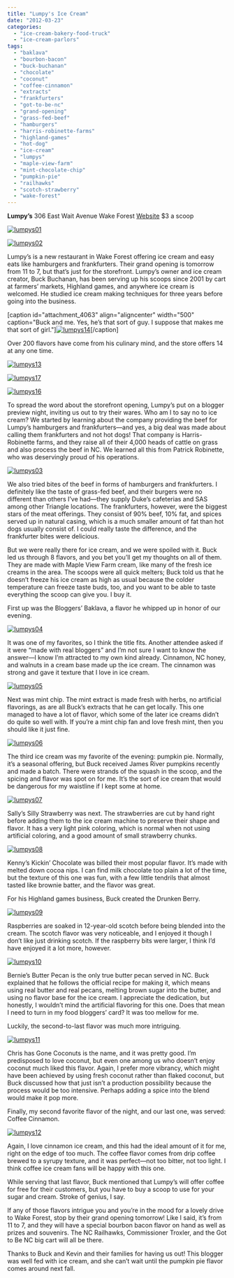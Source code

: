 ```yaml
---
title: "Lumpy's Ice Cream"
date: "2012-03-23"
categories: 
  - "ice-cream-bakery-food-truck"
  - "ice-cream-parlors"
tags: 
  - "baklava"
  - "bourbon-bacon"
  - "buck-buchanan"
  - "chocolate"
  - "coconut"
  - "coffee-cinnamon"
  - "extracts"
  - "frankfurters"
  - "got-to-be-nc"
  - "grand-opening"
  - "grass-fed-beef"
  - "hamburgers"
  - "harris-robinette-farms"
  - "highland-games"
  - "hot-dog"
  - "ice-cream"
  - "lumpys"
  - "maple-view-farm"
  - "mint-chocolate-chip"
  - "pumpkin-pie"
  - "railhawks"
  - "scotch-strawberry"
  - "wake-forest"
---
```


**Lumpy’s** 306 East Wait Avenue Wake Forest [Website](http://lumpysicecream.com/) $3 a scoop

[![](http://www.rebeccagomezfarrell.com/wp-content/uploads/2012/03/lumpys01.jpg "lumpys01")](http://www.rebeccagomezfarrell.com/wp-content/uploads/2012/03/lumpys01.jpg)

[![](http://www.rebeccagomezfarrell.com/wp-content/uploads/2012/03/lumpys02.jpg "lumpys02")](http://www.rebeccagomezfarrell.com/wp-content/uploads/2012/03/lumpys02.jpg)

Lumpy’s is a new restaurant in Wake Forest offering ice cream and easy eats like hamburgers and frankfurters. Their grand opening is tomorrow from 11 to 7, but that’s just for the storefront. Lumpy’s owner and ice cream creator, Buck Buchanan, has been serving up his scoops since 2001 by cart at farmers’ markets, Highland games, and anywhere ice cream is welcomed. He studied ice cream making techniques for three years before going into the business.

\[caption id="attachment\_4063" align="aligncenter" width="500" caption="Buck and me. Yes, he’s that sort of guy. I suppose that makes me that sort of girl."\][![](http://www.rebeccagomezfarrell.com/wp-content/uploads/2012/03/lumpys14.jpg "lumpys14")](http://www.rebeccagomezfarrell.com/wp-content/uploads/2012/03/lumpys14.jpg)\[/caption\]

Over 200 flavors have come from his culinary mind, and the store offers 14 at any one time.

[![](http://www.rebeccagomezfarrell.com/wp-content/uploads/2012/03/lumpys13.jpg "lumpys13")](http://www.rebeccagomezfarrell.com/wp-content/uploads/2012/03/lumpys13.jpg)

[![](http://www.rebeccagomezfarrell.com/wp-content/uploads/2012/03/lumpys17.jpg "lumpys17")](http://www.rebeccagomezfarrell.com/wp-content/uploads/2012/03/lumpys17.jpg)

[![](http://www.rebeccagomezfarrell.com/wp-content/uploads/2012/03/lumpys16.jpg "lumpys16")](http://www.rebeccagomezfarrell.com/wp-content/uploads/2012/03/lumpys16.jpg)

To spread the word about the storefront opening, Lumpy’s put on a blogger preview night, inviting us out to try their wares. Who am I to say no to ice cream? We started by learning about the company providing the beef for Lumpy’s hamburgers and frankfurters—and yes, a big deal was made about calling them frankfurters and not hot dogs! That company is Harris-Robinette farms, and they raise all of their 4,000 heads of cattle on grass and also process the beef in NC. We learned all this from Patrick Robinette, who was deservingly proud of his operations.

[![](http://www.rebeccagomezfarrell.com/wp-content/uploads/2012/03/lumpys03.jpg "lumpys03")](http://www.rebeccagomezfarrell.com/wp-content/uploads/2012/03/lumpys03.jpg)

We also tried bites of the beef in forms of hamburgers and frankfurters. I definitely like the taste of grass-fed beef, and their burgers were no different than others I’ve had—they supply Duke’s cafeterias and SAS among other Triangle locations. The frankfurters, however, were the biggest stars of the meat offerings. They consist of 90% beef, 10% fat, and spices served up in natural casing, which is a much smaller amount of fat than hot dogs usually consist of. I could really taste the difference, and the frankfurter bites were delicious.

But we were really there for ice cream, and we were spoiled with it. Buck led us through 8 flavors, and you bet you’ll get my thoughts on all of them. They are made with Maple View Farm cream, like many of the fresh ice creams in the area. The scoops were all quick melters; Buck told us that he doesn’t freeze his ice cream as high as usual because the colder temperature can freeze taste buds, too, and you want to be able to taste everything the scoop can give you. I buy it.

First up was the Bloggers’ Baklava, a flavor he whipped up in honor of our evening.

[![](http://www.rebeccagomezfarrell.com/wp-content/uploads/2012/03/lumpys04.jpg "lumpys04")](http://www.rebeccagomezfarrell.com/wp-content/uploads/2012/03/lumpys04.jpg)

It was one of my favorites, so I think the title fits. Another attendee asked if it were “made with real bloggers” and I’m not sure I want to know the answer—I know I’m attracted to my own kind already. Cinnamon, NC honey, and walnuts in a cream base made up the ice cream. The cinnamon was strong and gave it texture that I love in ice cream.

[![](http://www.rebeccagomezfarrell.com/wp-content/uploads/2012/03/lumpys05.jpg "lumpys05")](http://www.rebeccagomezfarrell.com/wp-content/uploads/2012/03/lumpys05.jpg)

Next was mint chip. The mint extract is made fresh with herbs, no artificial flavorings, as are all Buck’s extracts that he can get locally. This one managed to have a lot of flavor, which some of the later ice creams didn’t do quite so well with. If you’re a mint chip fan and love fresh mint, then you should like it just fine.

[![](http://www.rebeccagomezfarrell.com/wp-content/uploads/2012/03/lumpys06.jpg "lumpys06")](http://www.rebeccagomezfarrell.com/wp-content/uploads/2012/03/lumpys06.jpg)

The third ice cream was my favorite of the evening: pumpkin pie. Normally, it’s a seasonal offering, but Buck received James River pumpkins recently and made a batch. There were strands of the squash in the scoop, and the spicing and flavor was spot on for me. It’s the sort of ice cream that would be dangerous for my waistline if I kept some at home.

[![](http://www.rebeccagomezfarrell.com/wp-content/uploads/2012/03/lumpys07.jpg "lumpys07")](http://www.rebeccagomezfarrell.com/wp-content/uploads/2012/03/lumpys07.jpg)

Sally’s Silly Strawberry was next. The strawberries are cut by hand right before adding them to the ice cream machine to preserve their shape and flavor. It has a very light pink coloring, which is normal when not using artificial coloring, and a good amount of small strawberry chunks.

[![](http://www.rebeccagomezfarrell.com/wp-content/uploads/2012/03/lumpys08.jpg "lumpys08")](http://www.rebeccagomezfarrell.com/wp-content/uploads/2012/03/lumpys08.jpg)

Kenny’s Kickin’ Chocolate was billed their most popular flavor. It’s made with melted down cocoa nips. I can find milk chocolate too plain a lot of the time, but the texture of this one was fun, with a few little tendrils that almost tasted like brownie batter, and the flavor was great.

For his Highland games business, Buck created the Drunken Berry.

[![](http://www.rebeccagomezfarrell.com/wp-content/uploads/2012/03/lumpys09.jpg "lumpys09")](http://www.rebeccagomezfarrell.com/wp-content/uploads/2012/03/lumpys09.jpg)

Raspberries are soaked in 12-year-old scotch before being blended into the cream. The scotch flavor was very noticeable, and I enjoyed it though I don’t like just drinking scotch. If the raspberry bits were larger, I think I’d have enjoyed it a lot more, however.

[![](http://www.rebeccagomezfarrell.com/wp-content/uploads/2012/03/lumpys10.jpg "lumpys10")](http://www.rebeccagomezfarrell.com/wp-content/uploads/2012/03/lumpys10.jpg)

Bernie’s Butter Pecan is the only true butter pecan served in NC. Buck explained that he follows the official recipe for making it, which means using real butter and real pecans, melting brown sugar into the butter, and using no flavor base for the ice cream. I appreciate the dedication, but honestly, I wouldn’t mind the artificial flavoring for this one. Does that mean I need to turn in my food bloggers’ card? It was too mellow for me.

Luckily, the second-to-last flavor was much more intriguing.

[![](http://www.rebeccagomezfarrell.com/wp-content/uploads/2012/03/lumpys11.jpg "lumpys11")](http://www.rebeccagomezfarrell.com/wp-content/uploads/2012/03/lumpys11.jpg)

Chris has Gone Coconuts is the name, and it was pretty good. I’m predisposed to love coconut, but even one among us who doesn’t enjoy coconut much liked this flavor. Again, I prefer more vibrancy, which might have been achieved by using fresh coconut rather than flaked coconut, but Buck discussed how that just isn’t a production possibility because the process would be too intensive. Perhaps adding a spice into the blend would make it pop more.

Finally, my second favorite flavor of the night, and our last one, was served: Coffee Cinnamon.

[![](http://www.rebeccagomezfarrell.com/wp-content/uploads/2012/03/lumpys12.jpg "lumpys12")](http://www.rebeccagomezfarrell.com/wp-content/uploads/2012/03/lumpys12.jpg)

Again, I love cinnamon ice cream, and this had the ideal amount of it for me, right on the edge of too much. The coffee flavor comes from drip coffee brewed to a syrupy texture, and it was perfect—not too bitter, not too light. I think coffee ice cream fans will be happy with this one.

While serving that last flavor, Buck mentioned that Lumpy’s will offer coffee for free for their customers, but you have to buy a scoop to use for your sugar and cream. Stroke of genius, I say.

If any of those flavors intrigue you and you’re in the mood for a lovely drive to Wake Forest, stop by their grand opening tomorrow! Like I said, it’s from 11 to 7, and they will have a special bourbon bacon flavor on hand as well as prizes and souvenirs. The NC Railhawks, Commissioner Troxler, and the Got to Be NC big cart will all be there.

Thanks to Buck and Kevin and their families for having us out! This blogger was well fed with ice cream, and she can’t wait until the pumpkin pie flavor comes around next fall.
